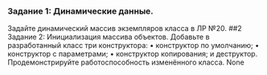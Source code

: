 ### Задание 1: Динамические данные. 
Задайте динамический массив экземпляров класса в ЛР №20. 
##2 Задание 2: Инициализация массива объектов. 
Добавьте в разработанный класс три конструктора: 
•	конструктор по умолчанию; 
•	конструктор с параметрами; 
•	конструктор копирования; и деструктор. 
Продемонстрируйте работоспособность изменённого класса. 
None
